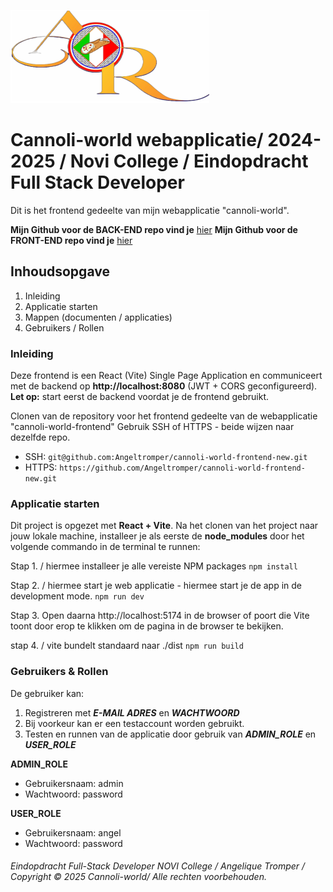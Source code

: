 ![cannoli-world](src/assets/logo/Logo%20Cannoli.png "cannoli-world logo")

# Cannoli-world webapplicatie/ 2024-2025 / Novi College / Eindopdracht Full Stack Developer
Dit is het frontend gedeelte van mijn webapplicatie "cannoli-world".

**Mijn Github voor de BACK-END repo vind je**  [hier](https://github.com/Angeltromper/cannoli-world-backend)
**Mijn Github voor de FRONT-END repo vind je** [hier](https://github.com/Angeltromper/cannoli-world-frontend-new)

## Inhoudsopgave
1. Inleiding
2. Applicatie starten
3. Mappen (documenten / applicaties)
4. Gebruikers / Rollen

### Inleiding
Deze frontend is een React (Vite) Single Page Application en communiceert met de backend op **http://localhost:8080** 
(JWT + CORS geconfigureerd).
**Let op:** start eerst de backend voordat je de frontend gebruikt.


Clonen van de repository voor het frontend gedeelte van de webapplicatie "cannoli-world-frontend"
Gebruik SSH of HTTPS - beide wijzen naar dezelfde repo.
 
- SSH:   `git@github.com:Angeltromper/cannoli-world-frontend-new.git`
- HTTPS: `https://github.com/Angeltromper/cannoli-world-frontend-new.git`

### Applicatie starten
Dit project is opgezet met **React + Vite**.
Na het clonen van het project naar jouw lokale machine, installeer je als eerste de **node_modules**
door het volgende commando in de terminal te runnen:

Stap 1. / hiermee installeer je alle vereiste NPM packages
`npm install`

Stap 2. / hiermee start je web applicatie - hiermee start je de app in de development mode.
`npm run dev`

Stap 3.
Open daarna http://localhost:5174 in de browser of poort die Vite toont door erop te klikken om de pagina in de browser te bekijken.

stap 4. / vite bundelt standaard naar ./dist 
`npm run build`

### Gebruikers & Rollen

De gebruiker kan:

1. Registreren met ***E-MAIL ADRES*** en ***WACHTWOORD***
2. Bij voorkeur kan er een testaccount worden gebruikt.
4. Testen en runnen van de applicatie door gebruik van ***ADMIN_ROLE*** en ***USER_ROLE***


**ADMIN_ROLE**
- Gebruikersnaam: admin
- Wachtwoord: password

**USER_ROLE**
- Gebruikersnaam: angel
- Wachtwoord: password


###### Eindopdracht Full-Stack Developer NOVI College / Angelique Tromper / Copyright © 2025 Cannoli-world/ Alle rechten voorbehouden.
